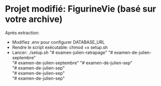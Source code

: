 # Projet modifié: FigurineVie (basé sur votre archive)
Après extraction:
  - Modifiez .env pour configurer DATABASE_URL
  - Rendre le script exécutable: chmod +x setup.sh
  - Lancer: ./setup.sh
"# examen-julien-ratrapage" 
"# examen-de-julien-septembre"  
"# examen-de-julien-septembre" 
"# examen-de-julien-sep"  
"# examen-de-julien-sep"  
"# examen-de-julien-sep"  
"# examen-de-julien-sep"  
